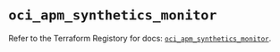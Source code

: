 # `oci_apm_synthetics_monitor`

Refer to the Terraform Registory for docs: [`oci_apm_synthetics_monitor`](https://registry.terraform.io/providers/oracle/oci/6.18.0/docs/resources/apm_synthetics_monitor).
